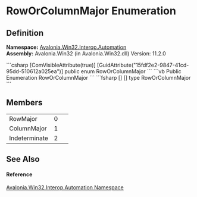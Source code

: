 # RowOrColumnMajor Enumeration




## Definition
**Namespace:** <a href="N_Avalonia_Win32_Interop_Automation">Avalonia.Win32.Interop.Automation</a>  
**Assembly:** Avalonia.Win32 (in Avalonia.Win32.dll) Version: 11.2.0

<Tabs groupId="api-code-preview">
<TabItem value="csharp" label="C#">
```csharp
[ComVisibleAttribute(true)]
[GuidAttribute("15fdf2e2-9847-41cd-95dd-510612a025ea")]
public enum RowOrColumnMajor
```
</TabItem>
<TabItem value="vb" label="VB">
```vb
<ComVisibleAttribute(true)>
<GuidAttribute("15fdf2e2-9847-41cd-95dd-510612a025ea")>
Public Enumeration RowOrColumnMajor
```
</TabItem>
<TabItem value="fsharp" label="F#">
```fsharp
[<ComVisibleAttribute(true)>]
[<GuidAttribute("15fdf2e2-9847-41cd-95dd-510612a025ea")>]
type RowOrColumnMajor
```
</TabItem>
</Tabs>



## Members
<table>
<tr>
<td>RowMajor</td>
<td>0</td>
<td> </td>
</tr>
<tr>
<td>ColumnMajor</td>
<td>1</td>
<td> </td>
</tr>
<tr>
<td>Indeterminate</td>
<td>2</td>
<td> </td>
</tr>
</table>

## See Also


#### Reference
<a href="N_Avalonia_Win32_Interop_Automation">Avalonia.Win32.Interop.Automation Namespace</a>  

